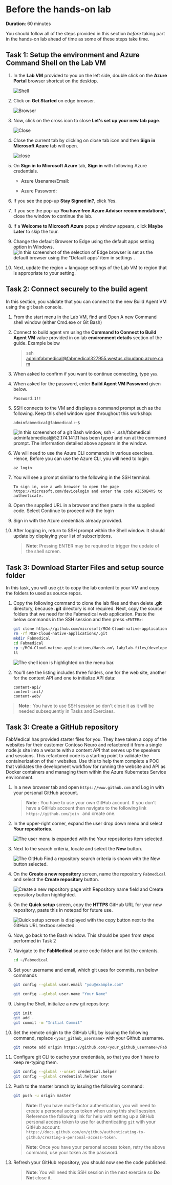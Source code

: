 # Before the hands-on lab

**Duration**: 60 minutes

You should follow all of the steps provided in this section _before_ taking part in the hands-on lab ahead of time as some of these steps take time.

## Task 1: Setup the environment and Azure Command Shell on the Lab VM

1. In the **Lab VM** provided to you on the left side, double click on the **Azure Portal** browser shortcut on the desktop.

    ![Shell](https://github.com/CloudLabs-MCW/MCW-Cloud-native-applications/blob/fix/Hands-on%20lab/media/azureportal.png?raw=true "Cloud Shell Window")

1. Click on **Get Started** on edge browser.

   ![Browser](https://github.com/CloudLabs-MCW/MCW-Cloud-native-applications/blob/fix/Hands-on%20lab/media/getstarted.png?raw=true)

1. Now, click on the cross icon to close **Let's set up your new tab page**.

   ![Close](https://github.com/CloudLabs-MCW/MCW-Cloud-native-applications/blob/fix/Hands-on%20lab/media/closeletus.png?raw=true)

1. Close the current tab by clicking on close tab icon and then **Sign in Microsoft Azure** tab will open.

   ![close](https://github.com/CloudLabs-MCW/MCW-Cloud-native-applications/blob/fix/Hands-on%20lab/media/closeedgetab.png?raw=true)
 
1. On **Sign in to Microsoft Azure** tab, **Sign in** with following Azure credentials.

     * Azure Usename/Email: <inject key="AzureAdUserEmail"></inject>

     * Azure Password: <inject key="AzureAdUserPassword"></inject>

1. If you see the pop-up **Stay Signed in?**, click Yes.

1. If you see the pop-up **You have free Azure Advisor recommendations!**, close the window to continue the lab.

1. If a **Welcome to Microsoft Azure** popup window appears, click **Maybe Later** to skip the tour.

1. Change the default Browser to Edge using the default apps setting option in Windows.
![In this screenshot of the selection of Edge browser is set as the default browser using the "Default apps' item in settings .](media/edge-default-app.png "Make Edge the default browser using 'Default Apps' ")  
1. Next, update the region + language settings of the Lab VM to region that is appropriate to your setting.

## Task 2: Connect securely to the build agent

In this section, you validate that you can connect to the new Build Agent VM using the git bash console.

1. From the start menu in the Lab VM, find and Open A new Command shell window (either Cmd.exe or Git Bash)

1. Connect to build agent vm using the **Command to Connect to Build Agent VM** value provided in on lab **environment details** section of the guide. Example below

    >ssh  adminfabmedical@fabmedical327955.westus.cloudapp.azure.com

1. When asked to confirm if you want to continue connecting, type `yes`.

1. When asked for the password, enter **Build Agent VM Password** given below.

    ```pwd
    Password.1!!
    ```

1. SSH connects to the VM and displays a command prompt such as the following. Keep this shell window open throughout this workshop:

   `adminfabmedical@fabmedical:~$`

   ![In this screenshot of a git Bash window, ssh -i .ssh/fabmedical adminfabmedical@52.174.141.11 has been typed and run at the command prompt. The information detailed above appears in the window.](media/gitbash-ssh.png "Git Bash Connect to Agent VM")

1. We will need to use the Azure CLI commands in various exercises. Hence, Before you can use the Azure CLI, you will need to login:

    ```bash
    az login
    ```

1. You will see a prompt similar to the following in the SSH terminal:

    ```http
    To sign in, use a web browser to open the page https://microsoft.com/devicelogin and enter the code AZC5XB4YS to authenticate.
    ```

1. Open the supplied URL in a browser and then paste in the supplied code. Select Continue to proceed with the login

1. Sign in with the Azure credentials already provided.

1. After logging in, return to SSH prompt within the Shell window. It should update by displaying your list of subscriptions.

    > **Note**: Pressing ENTER may be required to trigger the update of the shell screen.

## Task 3: Download Starter Files and setup source folder

In this task, you will use `git` to copy the lab content to your VM and copy the folders to used as source repos.

1. Copy the following command to clone the lab files and then delete **.git** directory, because **.git** directory is not required. Next, copy the source folders that we need for the Fabmedical web application. Paste the below commands in the SSH session and then press `<ENTER>`:

     ```bash
     git clone https://github.com/microsoft/MCW-Cloud-native-applications.git
     rm -rf MCW-Cloud-native-applications/.git
     mkdir Fabmedical
     cd Fabmedical
     cp ~/MCW-Cloud-native-applications/Hands-on\ lab/lab-files/developer/* . -r
     ll
     ```

   ![The  shell icon is highlighted on the menu bar.](https://github.com/CloudLabs-MCW/MCW-Cloud-native-applications/blob/fix/Hands-on%20lab/media/clonefiles.png?raw=true "Shell")

1. You'll see the listing includes three folders, one for the web site, another for the content API and one to initialize API data:

    ```shell
    content-api/
    content-init/
    content-web/
    ```

 > **Note** : You have to use SSH session so don't close it as it will be needed subsequently in Tasks and Exercises.

## Task 3: Create a GitHub repository

FabMedical has provided starter files for you. They have taken a copy of the websites for their customer Contoso Neuro and refactored it from a single node.js site into a website with a content API that serves up the speakers and sessions. This refactored code is a starting point to validate the containerization of their websites. Use this to help them complete a POC that validates the development workflow for running the website and API as Docker containers and managing them within the Azure Kubernetes Service environment.

1. In a new browser tab and open ```https://www.github.com``` and Log in with your personal GitHub account.

    > **Note** : You have to use your own GitHub account. If you don't have a GitHub account then navigate to the following link ```https://github.com/join ``` and create one.

1. In the upper-right corner, expand the user drop down menu and select **Your repositories**.

    ![The user menu is expanded with the Your repositories item selected.](media/2020-08-23-18-03-40.png "User menu, your repositories")

1. Next to the search criteria, locate and select the **New** button.

    ![The GitHub Find a repository search criteria is shown with the New button selected.](media/2020-08-23-18-08-02.png "New repository button")

1. On the **Create a new repository** screen, name the repository ```Fabmedical``` and select the **Create repository** button.

    ![Create a new repository page with Repository name field and Create repository button highlighted.](media/2020-08-23-18-11-38.png "Create a new repository")

1. On the **Quick setup** screen, copy the **HTTPS** GitHub URL for your new repository, paste this in notepad for future use.

    ![Quick setup screen is displayed with the copy button next to the GitHub URL textbox selected.](media/2020-08-23-18-15-45.png "Quick setup screen")

1. Now, go back to the Bash window. This should be open from steps performed in Task 2

1. Navigate to the **FabMedical** source code folder and list the contents.

    ```bash
    cd ~/Fabmedical
    ```

1. Set your username and email, which git uses for commits, run below commands
  
    ```bash
    git config --global user.email "you@example.com"
    ```

    ```bash
    git config --global user.name "Your Name"
    ```

1. Using the Shell, initialize a new git repository:

    ```bash
    git init
    git add .
    git commit -m "Initial Commit"
    
    ```

1. Set the remote origin to the GitHub URL by issuing the following command, replace ```<your_github_username>``` with your Github username.

    ```bash
    git remote add origin https://github.com/<your_github_username>/Fabmedical    
    ```

1. Configure git CLI to cache your credentials, so that you don't have to keep re-typing them.

    ```bash
    git config --global --unset credential.helper
    git config --global credential.helper store
    
    ```

1. Push to the master branch by issuing the following command:

    ```bash
    git push -u origin master
    ```

    > **Note**: If you have multi-factor authentication, you will need to create a personal access token when using this shell session. Reference the following link for help with setting up a GitHub personal access token to use for authenticating `git` with your GitHub account: ```https://docs.github.com/en/github/authenticating-to-github/creating-a-personal-access-token```.

    > **Note**: Once you have your personal access token, retry the above command, use your token as the password.

1. Refresh your GitHub repository, you should now see the code published.

    > **Note**: You will need this SSH session in the next exercise so **Do Not** close it.

